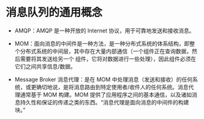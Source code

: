 # 消息队列的通用概念

- AMQP：AMQP 是一种开放的 Internet 协议，用于可靠地发送和接收消息。

- MOM：面向消息的中间件是一种方法，是一种分布式系统的体系结构，即整个分布式系统的中间层，其中存在大量内部通信（一个组件正在查询数据，然后需要将其发送给另一个 组件，它将对数据进行一些处理），因此组件必须在它们之间共享信息/数据。

- Message Broker 消息代理：是在 MOM 中处理消息（发送和接收）的任何系统，或更确切地说，是将消息路由到特定使用者/收件人的任何系统。消息代理通常基于 MOM 构建。MOM 提供了应用程序之间的基本通信，以及诸如消息持久性和保证的传递之类的东西。“消息代理是面向消息的中间件的构建块。”
